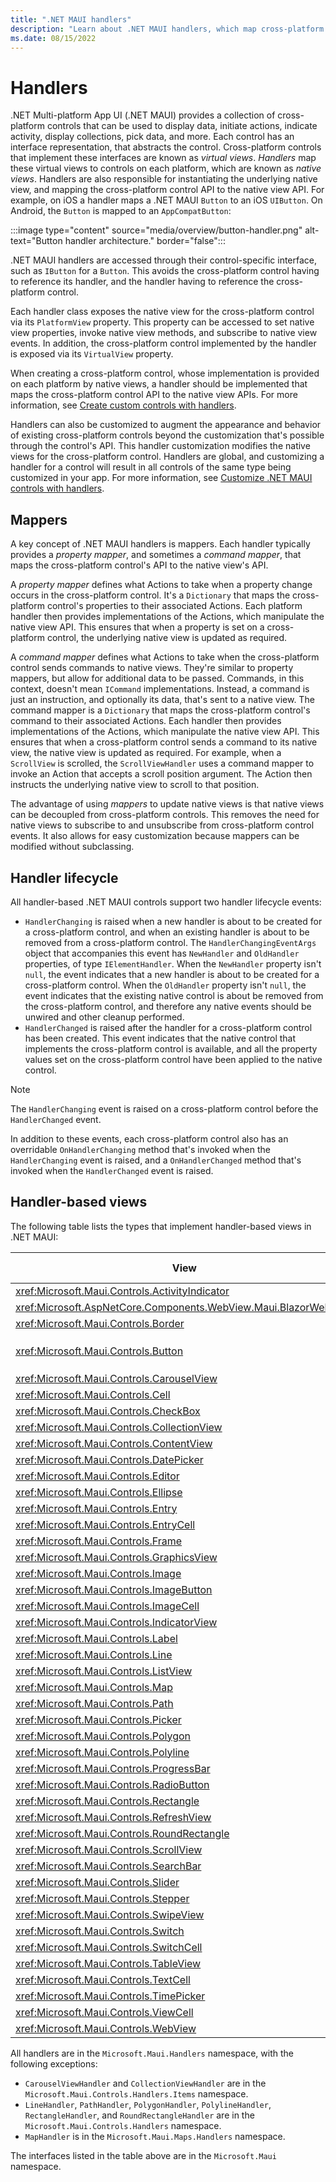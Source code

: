 ```yaml
---
title: ".NET MAUI handlers"
description: "Learn about .NET MAUI handlers, which map cross-platform controls to performant native controls on each platform."
ms.date: 08/15/2022
---
```


# Handlers

.NET Multi-platform App UI (.NET MAUI) provides a collection of cross-platform controls that can be used to display data, initiate actions, indicate activity, display collections, pick data, and more. Each control has an interface representation, that abstracts the control. Cross-platform controls that implement these interfaces are known as *virtual views*. *Handlers* map these virtual views to controls on each platform, which are known as *native views*. Handlers are also responsible for instantiating the underlying native view, and mapping the cross-platform control API to the native view API. For example, on iOS a handler maps a .NET MAUI `Button` to an iOS `UIButton`. On Android, the `Button` is mapped to an `AppCompatButton`:

:::image type="content" source="media/overview/button-handler.png" alt-text="Button handler architecture." border="false":::

.NET MAUI handlers are accessed through their control-specific interface, such as `IButton` for a `Button`. This avoids the cross-platform control having to reference its handler, and the handler having to reference the cross-platform control.

Each handler class exposes the native view for the cross-platform control via its `PlatformView` property. This property can be accessed to set native view properties, invoke native view methods, and subscribe to native view events. In addition, the cross-platform control implemented by the handler is exposed via its `VirtualView` property.

When creating a cross-platform control, whose implementation is provided on each platform by native views, a handler should be implemented that maps the cross-platform control API to the native view APIs. For more information, see [Create custom controls with handlers](create.md).

Handlers can also be customized to augment the appearance and behavior of existing cross-platform controls beyond the customization that's possible through the control's API. This handler customization modifies the native views for the cross-platform control. Handlers are global, and customizing a handler for a control will result in all controls of the same type being customized in your app. For more information, see [Customize .NET MAUI controls with handlers](customize.md).

## Mappers

A key concept of .NET MAUI handlers is mappers. Each handler typically provides a *property mapper*, and sometimes a *command mapper*, that maps the cross-platform control's API to the native view's API.

A *property mapper* defines what Actions to take when a property change occurs in the cross-platform control. It's a `Dictionary` that maps the cross-platform control's properties to their associated Actions. Each platform handler then provides implementations of the Actions, which manipulate the native view API. This ensures that when a property is set on a cross-platform control, the underlying native view is updated as required.

A *command mapper* defines what Actions to take when the cross-platform control sends commands to native views. They're similar to property mappers, but allow for additional data to be passed. Commands, in this context, doesn't mean `ICommand` implementations. Instead, a command is just an instruction, and optionally its data, that's sent to a native view. The command mapper is a `Dictionary` that maps the cross-platform control's command to their associated Actions. Each handler then provides implementations of the Actions, which manipulate the native view API. This ensures that when a cross-platform control sends a command to its native view, the native view is updated as required. For example, when a `ScrollView` is scrolled, the `ScrollViewHandler` uses a command mapper to invoke an Action that accepts a scroll position argument. The Action then instructs the underlying native view to scroll to that position.

The advantage of using *mappers* to update native views is that native views can be decoupled from cross-platform controls. This removes the need for native views to subscribe to and unsubscribe from cross-platform control events. It also allows for easy customization because mappers can be modified without subclassing.

## Handler lifecycle

All handler-based .NET MAUI controls support two handler lifecycle events:

- `HandlerChanging` is raised when a new handler is about to be created for a cross-platform control, and when an existing handler is about to be removed from a cross-platform control. The `HandlerChangingEventArgs` object that accompanies this event has `NewHandler` and `OldHandler` properties, of type `IElementHandler`. When the `NewHandler` property isn't `null`, the event indicates that a new handler is about to be created for a cross-platform control. When the `OldHandler` property isn't `null`, the event indicates that the existing native control is about be removed from the cross-platform control, and therefore any native events should be unwired and other cleanup performed.
- `HandlerChanged` is raised after the handler for a cross-platform control has been created. This event indicates that the native control that implements the cross-platform control is available, and all the property values set on the cross-platform control have been applied to the native control.

> [!NOTE]
> The `HandlerChanging` event is raised on a cross-platform control before the `HandlerChanged` event.

In addition to these events, each cross-platform control also has an overridable `OnHandlerChanging` method that's invoked when the `HandlerChanging` event is raised, and a `OnHandlerChanged` method that's invoked when the `HandlerChanged` event is raised.

## Handler-based views

The following table lists the types that implement handler-based views in .NET MAUI:

| View | Interface | Handler | Property Mapper | Command Mapper |
| -- | -- | -- | -- | -- |
| <xref:Microsoft.Maui.Controls.ActivityIndicator> | `IActivityIndicator` | `ActivityIndicatorHandler` | `Mapper` | `CommandMapper` |
| <xref:Microsoft.AspNetCore.Components.WebView.Maui.BlazorWebView> | `IBlazorWebView` | `BlazorWebViewHandler` | `BlazorWebViewMapper` | |
| <xref:Microsoft.Maui.Controls.Border> | `IBorderView` | `BorderHandler` | `Mapper` | `CommandMapper` |
| <xref:Microsoft.Maui.Controls.Button> | `IButton` | `ButtonHandler` | `ImageButtonMapper`. `TextButtonMapper`, `Mapper` | `CommandMapper` |
| <xref:Microsoft.Maui.Controls.CarouselView> | | `CarouselViewHandler` | `Mapper` | |
| <xref:Microsoft.Maui.Controls.Cell> | | `CellRenderer` | `Mapper` | `CommandMapper` |
| <xref:Microsoft.Maui.Controls.CheckBox> | `ICheckBox` | `CheckBoxHandler` | `Mapper` | `CommandMapper` |
| <xref:Microsoft.Maui.Controls.CollectionView> |  | `CollectionViewHandler` | `Mapper` | |
| <xref:Microsoft.Maui.Controls.ContentView> | `IContentView` | `ContentViewHandler` | `Mapper` | `CommandMapper` |
| <xref:Microsoft.Maui.Controls.DatePicker> | `IDatePicker` | `DatePickerHandler` | `Mapper` | `CommandMapper` |
| <xref:Microsoft.Maui.Controls.Editor> | `IEditor` | `EditorHandler` | `Mapper` | `CommandMapper` |
| <xref:Microsoft.Maui.Controls.Ellipse> | | `ShapeViewHandler` | `Mapper` | `CommandMapper` |
| <xref:Microsoft.Maui.Controls.Entry> | `IEntry` | `EntryHandler` | `Mapper` | `CommandMapper` |
| <xref:Microsoft.Maui.Controls.EntryCell> | | `EntryCellRenderer` | `Mapper` | `CommandMapper` |
| <xref:Microsoft.Maui.Controls.Frame> | | `FrameRenderer` | `Mapper` | `CommandMapper` |
| <xref:Microsoft.Maui.Controls.GraphicsView> | `IGraphicsView` | `GraphicsViewHandler` | `Mapper` | `CommandMapper` |
| <xref:Microsoft.Maui.Controls.Image> | `IImage` | `ImageHandler` | `Mapper` | `CommandMapper` |
| <xref:Microsoft.Maui.Controls.ImageButton> | `IImageButton` | `ImageButtonHandler` | `ImageMapper`, `Mapper` | |
| <xref:Microsoft.Maui.Controls.ImageCell> | | `ImageCellRenderer` | `Mapper` | `CommandMapper` |
| <xref:Microsoft.Maui.Controls.IndicatorView> | `IIndicatorView` | `IndicatorViewHandler` | `Mapper` | `CommandMapper` |
| <xref:Microsoft.Maui.Controls.Label> | `ILabel` | `LabelHandler` | `Mapper` | `CommandMapper` |
| <xref:Microsoft.Maui.Controls.Line> | | `LineHandler` | `Mapper` | |
| <xref:Microsoft.Maui.Controls.ListView> | | `ListViewRenderer` | `Mapper` | `CommandMapper` |
| <xref:Microsoft.Maui.Controls.Map> | `IMap` | `MapHandler` | `Mapper` | `CommandMapper` |
| <xref:Microsoft.Maui.Controls.Path> | | `PathHandler` | `Mapper` | |
| <xref:Microsoft.Maui.Controls.Picker> | `IPicker` | `PickerHandler` | `Mapper` | `CommandMapper` |
| <xref:Microsoft.Maui.Controls.Polygon> | | `PolygonHandler` | `Mapper` | |
| <xref:Microsoft.Maui.Controls.Polyline> | | `PolylineHandler` | `Mapper` | |
| <xref:Microsoft.Maui.Controls.ProgressBar> | `IProgress` | `ProgressBarHandler` | `Mapper` | `CommandMapper` |
| <xref:Microsoft.Maui.Controls.RadioButton> | `IRadioButton` | `RadioButtonHandler` | `Mapper` | `CommandMapper` |
| <xref:Microsoft.Maui.Controls.Rectangle> | | `RectangleHandler` | `Mapper` | |
| <xref:Microsoft.Maui.Controls.RefreshView> | `IRefreshView` | `RefreshViewHandler` | `Mapper` | `CommandMapper` |
| <xref:Microsoft.Maui.Controls.RoundRectangle> | | `RoundRectangleHandler` | `Mapper` | |
| <xref:Microsoft.Maui.Controls.ScrollView> | `IScrollView` | `ScrollViewHandler` | `Mapper` | `CommandMapper` |
| <xref:Microsoft.Maui.Controls.SearchBar> | `ISearchBar` | `SearchBarHandler` | `Mapper` | `CommandMapper` |
| <xref:Microsoft.Maui.Controls.Slider> | `ISlider` | `SliderHandler` | `Mapper` | `CommandMapper` |
| <xref:Microsoft.Maui.Controls.Stepper> | `IStepper` | `StepperHandler` | `Mapper` | `CommandMapper` |
| <xref:Microsoft.Maui.Controls.SwipeView> | `ISwipeView` | `SwipeViewHandler` | `Mapper` | `CommandMapper` |
| <xref:Microsoft.Maui.Controls.Switch> | `ISwitch` | `SwitchHandler` | `Mapper` | `CommandMapper` |
| <xref:Microsoft.Maui.Controls.SwitchCell> | | `SwitchCellRenderer` | `Mapper` | `CommandMapper` |
| <xref:Microsoft.Maui.Controls.TableView> | | `TableViewRenderer` | `Mapper` | `CommandMapper` |
| <xref:Microsoft.Maui.Controls.TextCell> | | `TextCellRenderer` | `Mapper` | `CommandMapper` |
| <xref:Microsoft.Maui.Controls.TimePicker> | `ITimePicker` | `TimePickerHandler` | `Mapper` | `CommandMapper` |
| <xref:Microsoft.Maui.Controls.ViewCell> | | `ViewCellRenderer` | `Mapper` | `CommandMapper` |
| <xref:Microsoft.Maui.Controls.WebView> | `IWebView` | `WebViewHandler` | `Mapper` | `CommandMapper` |

All handlers are in the `Microsoft.Maui.Handlers` namespace, with the following exceptions:

- `CarouselViewHandler` and `CollectionViewHandler` are in the `Microsoft.Maui.Controls.Handlers.Items` namespace.
- `LineHandler`, `PathHandler`, `PolygonHandler`, `PolylineHandler`, `RectangleHandler`, and `RoundRectangleHandler` are in the `Microsoft.Maui.Controls.Handlers` namespace.
- `MapHandler` is in the `Microsoft.Maui.Maps.Handlers` namespace.

The interfaces listed in the table above are in the `Microsoft.Maui` namespace.

<!-- Remove the text above once there are API docs that can be linked into -->
